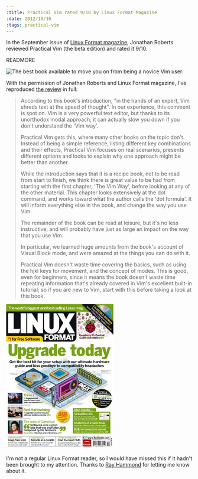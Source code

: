 ```yaml
--- 
:title: Practical Vim rated 9/10 by Linux Format Magazine
:date: 2012/10/10
:tags: practical-vim
---
```


In the September issue of [Linux Format magazine][lxf], Jonathan Roberts reviewed Practical Vim (the beta edition) and rated it 9/10.

READMORE

![The best book available to move you on from being a novice Vim user.](http://vimcasts.org/images/blog/linux-format-practical-vim-verdict.png)

[lxf]: http://www.linuxformat.com/

With the permission of Jonathan Roberts and Linux Format magazine, I've reproduced [the review][scan] in full:

> According to this book's introduction, "in the hands of an expert, Vim shreds text at the speed of thought". In our experience, this comment is spot on. Vim is a very powerful text editor, but thanks to its unorthodox modal approach, it can actually slow you down if you don't understand the 'Vim way'.
> 
> Practical Vim gets this, where many other books on the topic don't. Instead of being a simple reference, listing different key combinations and their effects, Practical Vim focuses on real scenarios, presents different options and looks to explain why one approach might be better than another.
> 
> While the introduction says that it is a recipe book, not to be read from start to finish, we think there is great value to be had from starting with the first chapter, 'The Vim Way', before looking at any of the other material. This chapter looks extensively at the dot command, and works toward what the author calls the 'dot formula'. It will inform everything else in the book, and change the way you use Vim.
> 
> The remainder of the book can be read at leisure, but it's no less instructive, and will probably have just as large an impact on the way that you use Vim.
> 
> In particular, we learned huge amounts from the book's account of Visual Block mode, and were amazed at the things you can do with it.
> 
> Practical Vim doesn't waste time covering the basics, such as using the hjkl keys for movement, and the concept of modes. This is good, even for beginners, since it means the book doesn't waste time repeating information that's already covered in Vim's excellent built-in tutorial; so if you are new to Vim, start with this before taking a look at this book.

![Cover of Linux Format issue 161](/images/blog/linux-format-cover-161.jpg)

I'm not a regular Linux Format reader, so I would have missed this if it hadn't been brought to my attention. Thanks to [Ray Hammond][rh] for letting me know about it.

[rh]: https://twitter.com/rayhammond/status/234386821562380288
[scan]: /images/blog/linux-format-practical-vim-review-large.png
